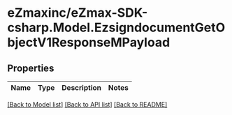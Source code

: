 
# eZmaxinc/eZmax-SDK-csharp.Model.EzsigndocumentGetObjectV1ResponseMPayload

## Properties

Name | Type | Description | Notes
------------ | ------------- | ------------- | -------------

[[Back to Model list]](../README.md#documentation-for-models)
[[Back to API list]](../README.md#documentation-for-api-endpoints)
[[Back to README]](../README.md)

